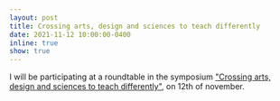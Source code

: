 ```yaml
---
layout: post
title: Crossing arts, design and sciences to teach differently
date: 2021-11-12 10:00:00-0400
inline: true
show: true
---
```


I will be participating at a roundtable in the symposium ["Crossing arts, design and sciences to teach differently"](https://www.curiositas.fr/2021/09/09/croiser-arts-design-sciences-pour-enseigner-autrement/), on 12th of november.
